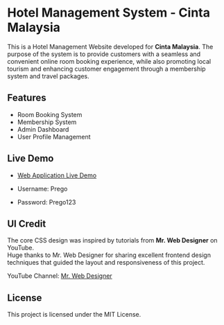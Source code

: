 # Hotel Management System - Cinta Malaysia

This is a Hotel Management Website developed for **Cinta Malaysia**. The purpose of the system is to provide customers with a seamless and convenient online room booking experience, while also promoting local tourism and enhancing customer engagement through a membership system and travel packages.

## Features

- Room Booking System
- Membership System
- Admin Dashboard
- User Profile Management

## Live Demo

- [Web Application Live Demo](http://localhost/Assignment(Chan%20Mei%20Ting_SUKD2101220)/index.php)

- Username: Prego
- Password: Prego123

## UI Credit

The core CSS design was inspired by tutorials from **Mr. Web Designer** on YouTube.  
Huge thanks to Mr. Web Designer for sharing excellent frontend design techniques that guided the layout and responsiveness of this project.

YouTube Channel: [Mr. Web Designer](https://www.youtube.com/@MrWebDesignerAnas)

## License

This project is licensed under the MIT License.
